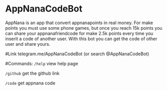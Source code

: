 # AppNanaCodeBot
  AppNana is an app that convert appnanapoints in real money. For make points you must use some phone games, but once you reach 15k points you can share your appnanafriendcode for make 2.5k points every time you inserit a code of another user. With this bot you can get the code of other user and share yours.

#Link
telegram.me/AppNanaCodeBot (or search @AppNanaCodeBot)

#Commands:
`/help` view help page

`/github` get the github link

`/code` get appnana code
